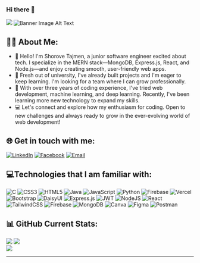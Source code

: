### Hi there 👋
[![](https://visitcount.itsvg.in/api?id=ShoroveTajmen&icon=0&color=0)](https://visitcount.itsvg.in)
![Banner Image Alt Text](https://i.ibb.co/xJZrqTB/393159016-904953577644775-6787729039889707864-n.png)


##  👨‍💻 About Me:
- 🔭 Hello! I'm Shorove Tajmen, a junior software engineer excited about tech. I specialize in the MERN stack—MongoDB, Express.js, React, and Node.js—and enjoy creating smooth, user-friendly web apps.
- 🌱 Fresh out of university, I've already built projects and I'm eager to keep learning. I'm looking for a team where I can grow professionally.
- 🚀 With over three years of coding experience, I've tried web development, machine learning, and deep learning. Recently, I've been learning more new technology to expand my skills.
- 💻 Let's connect and explore how my enthusiasm for coding. Open to new challenges and always ready to grow in the ever-evolving world of web development!


## 🌐 Get in touch with me:
   [![LinkedIn](https://img.shields.io/badge/LinkedIn-%230077B5.svg?logo=linkedin&logoColor=white)](https://www.linkedin.com/in/shorove-tajmen/)
   [![Facebook](https://img.shields.io/badge/Facebook-%231877F2.svg?logo=facebook&logoColor=white)](https://www.facebook.com/shorove.tajmen?mibextid=kFxxJD)
   [![Email](https://img.shields.io/badge/Email-%23D14836.svg?logo=gmail&logoColor=white)](sorovitajmen@gmail.com)


## 💻Technologies that I am familiar with:
![C](https://img.shields.io/badge/c-%2300599C.svg?style=plastic&logo=c&logoColor=white) ![CSS3](https://img.shields.io/badge/css3-%231572B6.svg?style=plastic&logo=css3&logoColor=white) ![HTML5](https://img.shields.io/badge/html5-%23E34F26.svg?style=plastic&logo=html5&logoColor=white) ![Java](https://img.shields.io/badge/java-%23ED8B00.svg?style=plastic&logo=openjdk&logoColor=white) ![JavaScript](https://img.shields.io/badge/javascript-%23323330.svg?style=plastic&logo=javascript&logoColor=%23F7DF1E) ![Python](https://img.shields.io/badge/python-3670A0?style=plastic&logo=python&logoColor=ffdd54) ![Firebase](https://img.shields.io/badge/firebase-%23039BE5.svg?style=plastic&logo=firebase) ![Vercel](https://img.shields.io/badge/vercel-%23000000.svg?style=plastic&logo=vercel&logoColor=white) ![Bootstrap](https://img.shields.io/badge/bootstrap-%238511FA.svg?style=plastic&logo=bootstrap&logoColor=white) ![DaisyUI](https://img.shields.io/badge/daisyui-5A0EF8?style=plastic&logo=daisyui&logoColor=white) ![Express.js](https://img.shields.io/badge/express.js-%23404d59.svg?style=plastic&logo=express&logoColor=%2361DAFB) ![JWT](https://img.shields.io/badge/JWT-black?style=plastic&logo=JSON%20web%20tokens) ![NodeJS](https://img.shields.io/badge/node.js-6DA55F?style=plastic&logo=node.js&logoColor=white) ![React](https://img.shields.io/badge/react-%2320232a.svg?style=plastic&logo=react&logoColor=%2361DAFB) ![TailwindCSS](https://img.shields.io/badge/tailwindcss-%2338B2AC.svg?style=plastic&logo=tailwind-css&logoColor=white) ![Firebase](https://img.shields.io/badge/Firebase-039BE5?style=plastic&logo=Firebase&logoColor=white) ![MongoDB](https://img.shields.io/badge/MongoDB-%234ea94b.svg?style=plastic&logo=mongodb&logoColor=white) ![Canva](https://img.shields.io/badge/Canva-%2300C4CC.svg?style=plastic&logo=Canva&logoColor=white) ![Figma](https://img.shields.io/badge/figma-%23F24E1E.svg?style=plastic&logo=figma&logoColor=white) ![Postman](https://img.shields.io/badge/Postman-FF6C37?style=plastic&logo=postman&logoColor=white)



## 📊 GitHub Current Stats:
![](https://github-readme-stats.vercel.app/api?username=ShoroveTajmen&theme=highcontrast&hide_border=false&include_all_commits=true&count_private=false)
![](https://github-readme-streak-stats.herokuapp.com/?user=ShoroveTajmen&theme=highcontrast&hide_border=false)<br/>
![](https://github-readme-stats.vercel.app/api/top-langs/?username=ShoroveTajmen&theme=highcontrast&hide_border=false&include_all_commits=true&count_private=false&layout=compact)

---


<!-- Proudly created with GPRM ( https://gprm.itsvg.in ) -->
